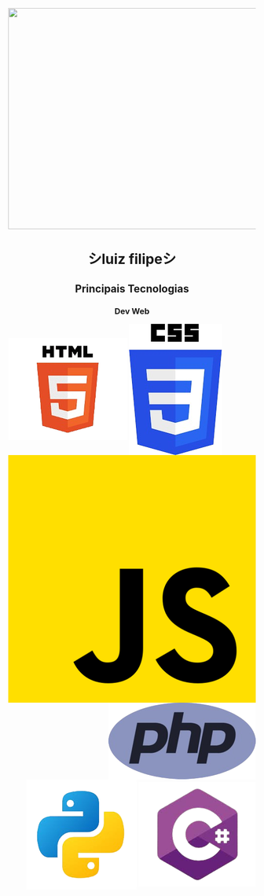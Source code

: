 <div align="center"><img align="center" width="800" height="450" src="aesthetic-tokyo-with-cat-on-the-roof_800.gif"></div>

<div><h1 align="center">シluiz filipeシ</h1></div>
<div align="center">
  <h2>Principais Tecnologias</h2>
  <div align="left">
    <h3 align="center">Dev Web</h3>
    <img align="center" src="html_icon">
    <img align="center" src="css_icon">
  </div>
  <div align="right">
    <img align="center" src="javascript_icon.png">
    <img align="center" src="php_icon">
    <img align="center" src="python_icon">
    <img align="center" src="c_sharp_icon">
  </div>
</div>
